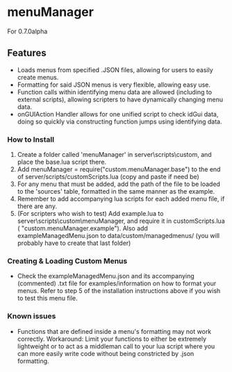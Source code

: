 # menuManager
For 0.7.0alpha
## Features
* Loads menus from specified .JSON files, allowing for users to easily create menus.
* Formatting for said JSON menus is very flexible, allowing easy use.
* Function calls within identifying menu data are allowed (including to external scripts), allowing scripters to have dynamically changing menu data.
* onGUIAction Handler allows for one unified script to check idGui data, doing so quickly via constructing function jumps using identifying data.
### How to Install
1. Create a folder called 'menuManager' in server\scripts\custom, and place the base.lua script there.
2. Add menuManager = require("custom.menuManager.base") to the end of server/scripts/customScripts.lua (copy and paste if need be)
3. For any menu that must be added, add the path of the file to be loaded to the 'sources' table, formatted in the same manner as the example.
4. Remember to add accompanying lua scripts for each added menu file, if there are any.
5. (For scripters who wish to test) Add example.lua to server\scripts\custom\menuManager, and require it in customScripts.lua ( "custom.menuManager.example"). Also add exampleManagedMenu.json to data/custom/managedmenus/ (you will probably have to create that last folder)
### Creating & Loading Custom Menus
* Check the exampleManagedMenu.json and its accompanying (commented) .txt file for examples/information on how to format your menus. Refer to step 5 of the installation instructions above if you wish to test this menu file.
### Known issues
* Functions that are defined inside a menu's formatting may not work correctly. Workaround: Limit your functions to either be extremely lightweight or to act as a middleman call to your lua script where you can more easily write code without being constricted by .json formatting.
